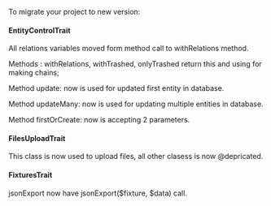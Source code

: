 To migrate your project to new version: 

#### EntityControlTrait

All relations variables moved form method call to withRelations method.

Methods : withRelations, withTrashed, onlyTrashed return this and using for making chains;

Method update: now is used for updated first entity in database.  

Method updateMany: now is used for updating multiple entities in database. 

Method firstOrCreate: now is accepting 2 parameters.

#### FilesUploadTrait 

This class is now used to upload files, all other clasess is now @depricated.

#### FixturesTrait

jsonExport now have jsonExport($fixture, $data) call.



